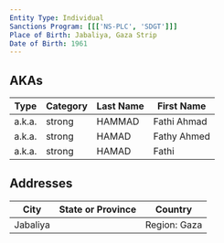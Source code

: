 ```yaml
---
Entity Type: Individual
Sanctions Program: [[['NS-PLC', 'SDGT']]]
Place of Birth: Jabaliya, Gaza Strip
Date of Birth: 1961
---
```



## AKAs
| Type | Category | Last Name | First Name |
|------|----------|-----------|------------|
| a.k.a. | strong | HAMMAD | Fathi Ahmad |
| a.k.a. | strong | HAMAD | Fathy Ahmed |
| a.k.a. | strong | HAMAD | Fathi |



## Addresses
| City | State or Province | Country | 
|------|-------------------|---------|
| Jabaliya |  | Region: Gaza |
